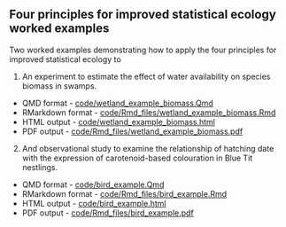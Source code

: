 
## Four principles for improved statistical ecology worked examples

Two worked examples demonstrating how to apply the four principles for improved statistical ecology to 

1. An experiment to estimate the effect of water availability on species biomass in swamps. 

  - QMD format - [code/wetland_example_biomass.Qmd](code/wetland_example_biomass.Qmd)
  - RMarkdown format - [code/Rmd_files/wetland_example_biomass.Rmd](code/Rmd_files/wetland_example_biomass.Rmd)
  - HTML output - [code/wetland_example_biomass.html](code/wetland_example_biomass.html)
  - PDF output - [code/Rmd_files/wetland_example_biomass.pdf](code/Rmd_files/wetland_example_biomass.pdf)
 

2. And observational study to examine the relationship of hatching date with the expression of carotenoid-based colouration in Blue Tit nestlings.

  - QMD format - [code/bird_example.Qmd](code/bird_example.Qmd)
  - RMarkdown format - [code/Rmd_files/bird_example.Rmd](code/Rmd_files/bird_example.Rmd)
  - HTML output - [code/bird_example.html](code/bird_example.html)
  - PDF output - [code/Rmd_files/bird_example.pdf](code/Rmd_files/bird_example.pdf)
 
